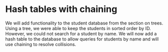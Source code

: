# Hash tables with chaining

We will add functionality to the student database from the section on trees. Using a tree, we were able to keep the students in sorted order by ID. However, we could not search for a student by name. We will now add a hash table to the database to allow queries for students by name and will use chaining to resolve collisions.
